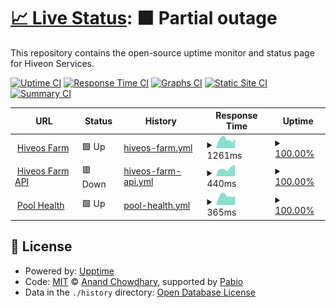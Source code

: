 # [📈 Live Status](https://upptime.github.io/upptime): <!--live status--> **🟧 Partial outage**

This repository contains the open-source uptime monitor and status page for Hiveon Services.

[![Uptime CI](https://github.com/the3line/upptime2/workflows/Uptime%20CI/badge.svg)](https://github.com/the3line/upptime2/actions?query=workflow%3A%22Uptime+CI%22)
[![Response Time CI](https://github.com/the3line/upptime2/workflows/Response%20Time%20CI/badge.svg)](https://github.com/the3line/upptime2/actions?query=workflow%3A%22Response+Time+CI%22)
[![Graphs CI](https://github.com/the3line/upptime2/workflows/Graphs%20CI/badge.svg)](https://github.com/the3line/upptime2/actions?query=workflow%3A%22Graphs+CI%22)
[![Static Site CI](https://github.com/the3line/upptime2/workflows/Static%20Site%20CI/badge.svg)](https://github.com/the3line/upptime2/actions?query=workflow%3A%22Static+Site+CI%22)
[![Summary CI](https://github.com/the3line/upptime2/workflows/Summary%20CI/badge.svg)](https://github.com/the3line/upptime2/actions?query=workflow%3A%22Summary+CI%22)

<!--start: status pages-->
<!-- This summary is generated by Upptime (https://github.com/upptime/upptime) -->
<!-- Do not edit this manually, your changes will be overwritten -->
<!-- prettier-ignore -->
| URL | Status | History | Response Time | Uptime |
| --- | ------ | ------- | ------------- | ------ |
| <img alt="" src="https://icons.duckduckgo.com/ip3/the.hiveos.farm.ico" height="13"> [Hiveos Farm](https://the.hiveos.farm) | 🟩 Up | [hiveos-farm.yml](https://github.com/the3line/upptime2/commits/HEAD/history/hiveos-farm.yml) | <details><summary><img alt="Response time graph" src="./graphs/hiveos-farm/response-time-week.png" height="20"> 1261ms</summary><br><a href="https://the3line.github.io/upptime2/history/hiveos-farm"><img alt="Response time 1098" src="https://img.shields.io/endpoint?url=https%3A%2F%2Fraw.githubusercontent.com%2Fthe3line%2Fupptime2%2FHEAD%2Fapi%2Fhiveos-farm%2Fresponse-time.json"></a><br><a href="https://the3line.github.io/upptime2/history/hiveos-farm"><img alt="24-hour response time 1387" src="https://img.shields.io/endpoint?url=https%3A%2F%2Fraw.githubusercontent.com%2Fthe3line%2Fupptime2%2FHEAD%2Fapi%2Fhiveos-farm%2Fresponse-time-day.json"></a><br><a href="https://the3line.github.io/upptime2/history/hiveos-farm"><img alt="7-day response time 1261" src="https://img.shields.io/endpoint?url=https%3A%2F%2Fraw.githubusercontent.com%2Fthe3line%2Fupptime2%2FHEAD%2Fapi%2Fhiveos-farm%2Fresponse-time-week.json"></a><br><a href="https://the3line.github.io/upptime2/history/hiveos-farm"><img alt="30-day response time 1171" src="https://img.shields.io/endpoint?url=https%3A%2F%2Fraw.githubusercontent.com%2Fthe3line%2Fupptime2%2FHEAD%2Fapi%2Fhiveos-farm%2Fresponse-time-month.json"></a><br><a href="https://the3line.github.io/upptime2/history/hiveos-farm"><img alt="1-year response time 1103" src="https://img.shields.io/endpoint?url=https%3A%2F%2Fraw.githubusercontent.com%2Fthe3line%2Fupptime2%2FHEAD%2Fapi%2Fhiveos-farm%2Fresponse-time-year.json"></a></details> | <details><summary><a href="https://the3line.github.io/upptime2/history/hiveos-farm">100.00%</a></summary><a href="https://the3line.github.io/upptime2/history/hiveos-farm"><img alt="All-time uptime 99.91%" src="https://img.shields.io/endpoint?url=https%3A%2F%2Fraw.githubusercontent.com%2Fthe3line%2Fupptime2%2FHEAD%2Fapi%2Fhiveos-farm%2Fuptime.json"></a><br><a href="https://the3line.github.io/upptime2/history/hiveos-farm"><img alt="24-hour uptime 100.00%" src="https://img.shields.io/endpoint?url=https%3A%2F%2Fraw.githubusercontent.com%2Fthe3line%2Fupptime2%2FHEAD%2Fapi%2Fhiveos-farm%2Fuptime-day.json"></a><br><a href="https://the3line.github.io/upptime2/history/hiveos-farm"><img alt="7-day uptime 100.00%" src="https://img.shields.io/endpoint?url=https%3A%2F%2Fraw.githubusercontent.com%2Fthe3line%2Fupptime2%2FHEAD%2Fapi%2Fhiveos-farm%2Fuptime-week.json"></a><br><a href="https://the3line.github.io/upptime2/history/hiveos-farm"><img alt="30-day uptime 100.00%" src="https://img.shields.io/endpoint?url=https%3A%2F%2Fraw.githubusercontent.com%2Fthe3line%2Fupptime2%2FHEAD%2Fapi%2Fhiveos-farm%2Fuptime-month.json"></a><br><a href="https://the3line.github.io/upptime2/history/hiveos-farm"><img alt="1-year uptime 99.90%" src="https://img.shields.io/endpoint?url=https%3A%2F%2Fraw.githubusercontent.com%2Fthe3line%2Fupptime2%2FHEAD%2Fapi%2Fhiveos-farm%2Fuptime-year.json"></a></details>
| <img alt="" src="https://icons.duckduckgo.com/ip3/api2.hiveos.farm.ico" height="13"> [Hiveos Farm API](https://api2.hiveos.farm/api/v2/healthcheck) | 🟥 Down | [hiveos-farm-api.yml](https://github.com/the3line/upptime2/commits/HEAD/history/hiveos-farm-api.yml) | <details><summary><img alt="Response time graph" src="./graphs/hiveos-farm-api/response-time-week.png" height="20"> 440ms</summary><br><a href="https://the3line.github.io/upptime2/history/hiveos-farm-api"><img alt="Response time 436" src="https://img.shields.io/endpoint?url=https%3A%2F%2Fraw.githubusercontent.com%2Fthe3line%2Fupptime2%2FHEAD%2Fapi%2Fhiveos-farm-api%2Fresponse-time.json"></a><br><a href="https://the3line.github.io/upptime2/history/hiveos-farm-api"><img alt="24-hour response time 655" src="https://img.shields.io/endpoint?url=https%3A%2F%2Fraw.githubusercontent.com%2Fthe3line%2Fupptime2%2FHEAD%2Fapi%2Fhiveos-farm-api%2Fresponse-time-day.json"></a><br><a href="https://the3line.github.io/upptime2/history/hiveos-farm-api"><img alt="7-day response time 440" src="https://img.shields.io/endpoint?url=https%3A%2F%2Fraw.githubusercontent.com%2Fthe3line%2Fupptime2%2FHEAD%2Fapi%2Fhiveos-farm-api%2Fresponse-time-week.json"></a><br><a href="https://the3line.github.io/upptime2/history/hiveos-farm-api"><img alt="30-day response time 459" src="https://img.shields.io/endpoint?url=https%3A%2F%2Fraw.githubusercontent.com%2Fthe3line%2Fupptime2%2FHEAD%2Fapi%2Fhiveos-farm-api%2Fresponse-time-month.json"></a><br><a href="https://the3line.github.io/upptime2/history/hiveos-farm-api"><img alt="1-year response time 440" src="https://img.shields.io/endpoint?url=https%3A%2F%2Fraw.githubusercontent.com%2Fthe3line%2Fupptime2%2FHEAD%2Fapi%2Fhiveos-farm-api%2Fresponse-time-year.json"></a></details> | <details><summary><a href="https://the3line.github.io/upptime2/history/hiveos-farm-api">100.00%</a></summary><a href="https://the3line.github.io/upptime2/history/hiveos-farm-api"><img alt="All-time uptime 100.00%" src="https://img.shields.io/endpoint?url=https%3A%2F%2Fraw.githubusercontent.com%2Fthe3line%2Fupptime2%2FHEAD%2Fapi%2Fhiveos-farm-api%2Fuptime.json"></a><br><a href="https://the3line.github.io/upptime2/history/hiveos-farm-api"><img alt="24-hour uptime 100.00%" src="https://img.shields.io/endpoint?url=https%3A%2F%2Fraw.githubusercontent.com%2Fthe3line%2Fupptime2%2FHEAD%2Fapi%2Fhiveos-farm-api%2Fuptime-day.json"></a><br><a href="https://the3line.github.io/upptime2/history/hiveos-farm-api"><img alt="7-day uptime 100.00%" src="https://img.shields.io/endpoint?url=https%3A%2F%2Fraw.githubusercontent.com%2Fthe3line%2Fupptime2%2FHEAD%2Fapi%2Fhiveos-farm-api%2Fuptime-week.json"></a><br><a href="https://the3line.github.io/upptime2/history/hiveos-farm-api"><img alt="30-day uptime 100.00%" src="https://img.shields.io/endpoint?url=https%3A%2F%2Fraw.githubusercontent.com%2Fthe3line%2Fupptime2%2FHEAD%2Fapi%2Fhiveos-farm-api%2Fuptime-month.json"></a><br><a href="https://the3line.github.io/upptime2/history/hiveos-farm-api"><img alt="1-year uptime 100.00%" src="https://img.shields.io/endpoint?url=https%3A%2F%2Fraw.githubusercontent.com%2Fthe3line%2Fupptime2%2FHEAD%2Fapi%2Fhiveos-farm-api%2Fuptime-year.json"></a></details>
| <img alt="" src="https://icons.duckduckgo.com/ip3/hiveon.net.ico" height="13"> [Pool Health](https://hiveon.net/api/v1/pool/health) | 🟩 Up | [pool-health.yml](https://github.com/the3line/upptime2/commits/HEAD/history/pool-health.yml) | <details><summary><img alt="Response time graph" src="./graphs/pool-health/response-time-week.png" height="20"> 365ms</summary><br><a href="https://the3line.github.io/upptime2/history/pool-health"><img alt="Response time 365" src="https://img.shields.io/endpoint?url=https%3A%2F%2Fraw.githubusercontent.com%2Fthe3line%2Fupptime2%2FHEAD%2Fapi%2Fpool-health%2Fresponse-time.json"></a><br><a href="https://the3line.github.io/upptime2/history/pool-health"><img alt="24-hour response time 371" src="https://img.shields.io/endpoint?url=https%3A%2F%2Fraw.githubusercontent.com%2Fthe3line%2Fupptime2%2FHEAD%2Fapi%2Fpool-health%2Fresponse-time-day.json"></a><br><a href="https://the3line.github.io/upptime2/history/pool-health"><img alt="7-day response time 365" src="https://img.shields.io/endpoint?url=https%3A%2F%2Fraw.githubusercontent.com%2Fthe3line%2Fupptime2%2FHEAD%2Fapi%2Fpool-health%2Fresponse-time-week.json"></a><br><a href="https://the3line.github.io/upptime2/history/pool-health"><img alt="30-day response time 341" src="https://img.shields.io/endpoint?url=https%3A%2F%2Fraw.githubusercontent.com%2Fthe3line%2Fupptime2%2FHEAD%2Fapi%2Fpool-health%2Fresponse-time-month.json"></a><br><a href="https://the3line.github.io/upptime2/history/pool-health"><img alt="1-year response time 388" src="https://img.shields.io/endpoint?url=https%3A%2F%2Fraw.githubusercontent.com%2Fthe3line%2Fupptime2%2FHEAD%2Fapi%2Fpool-health%2Fresponse-time-year.json"></a></details> | <details><summary><a href="https://the3line.github.io/upptime2/history/pool-health">100.00%</a></summary><a href="https://the3line.github.io/upptime2/history/pool-health"><img alt="All-time uptime 90.64%" src="https://img.shields.io/endpoint?url=https%3A%2F%2Fraw.githubusercontent.com%2Fthe3line%2Fupptime2%2FHEAD%2Fapi%2Fpool-health%2Fuptime.json"></a><br><a href="https://the3line.github.io/upptime2/history/pool-health"><img alt="24-hour uptime 100.00%" src="https://img.shields.io/endpoint?url=https%3A%2F%2Fraw.githubusercontent.com%2Fthe3line%2Fupptime2%2FHEAD%2Fapi%2Fpool-health%2Fuptime-day.json"></a><br><a href="https://the3line.github.io/upptime2/history/pool-health"><img alt="7-day uptime 100.00%" src="https://img.shields.io/endpoint?url=https%3A%2F%2Fraw.githubusercontent.com%2Fthe3line%2Fupptime2%2FHEAD%2Fapi%2Fpool-health%2Fuptime-week.json"></a><br><a href="https://the3line.github.io/upptime2/history/pool-health"><img alt="30-day uptime 100.00%" src="https://img.shields.io/endpoint?url=https%3A%2F%2Fraw.githubusercontent.com%2Fthe3line%2Fupptime2%2FHEAD%2Fapi%2Fpool-health%2Fuptime-month.json"></a><br><a href="https://the3line.github.io/upptime2/history/pool-health"><img alt="1-year uptime 89.39%" src="https://img.shields.io/endpoint?url=https%3A%2F%2Fraw.githubusercontent.com%2Fthe3line%2Fupptime2%2FHEAD%2Fapi%2Fpool-health%2Fuptime-year.json"></a></details>

<!--end: status pages-->

## 📄 License

- Powered by: [Upptime](https://github.com/upptime/upptime)
- Code: [MIT](./LICENSE) © [Anand Chowdhary](https://anandchowdhary.com), supported by [Pabio](https://pabio.com)
- Data in the `./history` directory: [Open Database License](https://opendatacommons.org/licenses/odbl/1-0/)
